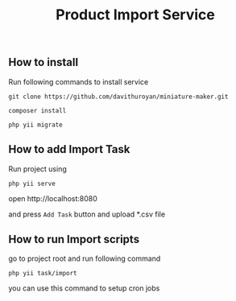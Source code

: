 <p align="center">
    <h1 align="center">Product Import Service</h1>
    <br>
</p>


How to install
-------------------
Run following commands to install service

```
git clone https://github.com/davithuroyan/miniature-maker.git

composer install

php yii migrate

```


How to add Import Task
------------
Run project using 

```
php yii serve
```

open http://localhost:8080

and press `Add Task` button and upload *.csv file


How to run Import scripts
------------

go to project root and run following command

```
php yii task/import
```

you can use this command to setup cron jobs 